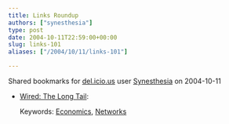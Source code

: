 ```yaml
---
title: Links Roundup
authors: ["synesthesia"]
type: post
date: 2004-10-11T22:59:00+00:00
slug: links-101 
aliases: ["/2004/10/11/links-101"]

---
```

Shared bookmarks for [del.icio.us][1] user  [Synesthesia][2] on 2004-10-11

  * [Wired: The Long Tail][3]:
   
    Keywords: [Economics][4], [Networks][5]

 [1]: https://del.icio.us/
 [2]: https://del.icio.us/synesthesia
 [3]: https://www.wired.com/wired/archive/12.10/tail.html "https://www.wired.com/wired/archive/12.10/tail.html"
 [4]: https://del.icio.us/synesthesia/Economics
 [5]: https://del.icio.us/synesthesia/Networks